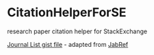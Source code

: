 # CitationHelperForSE
research paper citation helper for StackExchange

[Journal List gist file](https://gist.github.com/GaurangTandon/e9bb0487a586575eb21b79def2935af5) - adapted from [JabRef](https://raw.githubusercontent.com/JabRef/jabref/)
